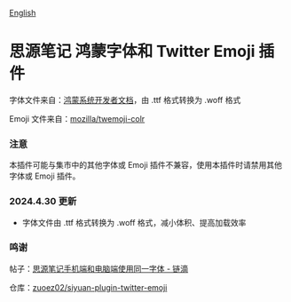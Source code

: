 [English](https://github.com/TCOTC/siyuan-ttf-HarmonyOS_Sans_SC-and-Twemoji/blob/main/README.md)

# 思源笔记 鸿蒙字体和 Twitter Emoji 插件

字体文件来自：[鸿蒙系统开发者文档](https://developer.harmonyos.com/cn/docs/design/des-guides/font-0000001157868583)，由 .ttf 格式转换为 .woff 格式

Emoji 文件来自：[mozilla/twemoji-colr](https://github.com/mozilla/twemoji-colr)

### 注意

本插件可能与集市中的其他字体或 Emoji 插件不兼容，使用本插件时请禁用其他字体或 Emoji 插件。

### 2024.4.30 更新

- 字体文件由 .ttf 格式转换为 .woff 格式，减小体积、提高加载效率

### 鸣谢

帖子：[思源笔记手机端和电脑端使用同一字体 - 链滴](https://ld246.com/article/1705399357823)

仓库：[zuoez02/siyuan-plugin-twitter-emoji](https://github.com/zuoez02/siyuan-plugin-twitter-emoji)